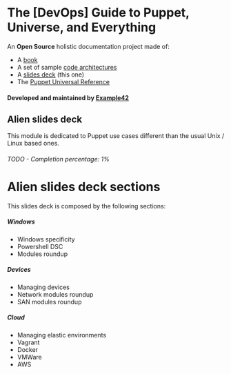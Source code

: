 # The [DevOps] Guide to Puppet, Universe, and Everything


An **Open Source** holistic documentation project made of:

- A [book](https://github.com/example42/puppetguide-book)
- A set of sample [code architectures](https://github.com/example42/puppetguide-architectures)
- A [slides deck](https://github.com/example42/puppetguide-slides) (this one)
- The [Puppet Universal Reference](https://github.com/example42/puppetguide-reference)

#### Developed and maintained by [Example42](http://www.example42.com)

## Alien slides deck

This module is dedicated to Puppet use cases different than the usual Unix / Linux based ones.


###### TODO - Completion percentage: 1%



# Alien slides deck sections

This slides deck is composed by the following sections:

##### Windows

- Windows specificity
- Powershell DSC
- Modules roundup

##### Devices

- Managing devices
- Network modules roundup
- SAN modules roundup

##### Cloud

- Managing elastic environments
- Vagrant
- Docker
- VMWare
- AWS
